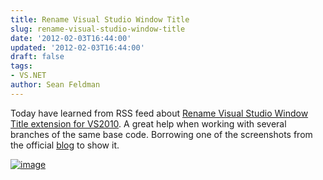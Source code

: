 ```yaml
---
title: Rename Visual Studio Window Title
slug: rename-visual-studio-window-title
date: '2012-02-03T16:44:00'
updated: '2012-02-03T16:44:00'
draft: false
tags:
- VS.NET
author: Sean Feldman
---
```



Today have learned from RSS feed about [Rename Visual Studio Window Title extension for VS2010](http://visualstudiogallery.msdn.microsoft.com/f3f23845-5b1e-4811-882f-60b7181fa6d6). A great help when working with several branches of the same base code. Borrowing one of the screenshots from the official [blog](http://visualstudioaddins.svprogramming.net/2012/02/03/rename-visual-studio-window-title-extension-for-visual-studio-2010/) to show it.

[![image](https://aspblogs.blob.core.windows.net/media/sfeldman/Media/image_thumb_5F0CCB5E.png "image")](https://aspblogs.blob.core.windows.net/media/sfeldman/Media/image_0B29C850.png)


